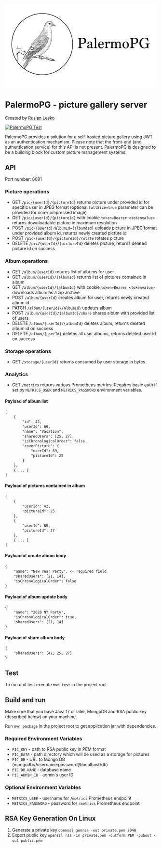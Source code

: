 ![PalermoPG logo](https://github.com/ruslanlesko/palermopg/raw/master/logo/main.png)
# PalermoPG - picture gallery server
Created by [Ruslan Lesko](https://leskor.com)

[![PalermoPG Test](https://github.com/ruslanlesko/palermopg/actions/workflows/palermopg-test.yml/badge.svg)](https://github.com/ruslanlesko/palermopg/actions/workflows/palermopg-test.yml)

PalermoPG provides a solution for a self-hosted picture gallery using JWT as an authentication mechanism. Please note that the front-end (and authentication service) for this API is not present. PalermoPG is designed to be a building block for custom picture management systems.

## API
Port number: 8081

### Picture operations
* GET `/pic/{userId}/{pictureId}` returns picture under provided id for specific user in JPEG format (optional `fullSize=true` parameter can be provided for non-compressed image)
* GET `/pic/{userId}/{pictureId}` with cookie `token=Bearer <tokenvalue>` returns downloadable picture in maximum resolution
* POST `/pic/{userId}?albumId={albumdId}` uploads picture in JPEG format under provided album id, returns newly created picture id
* POST `/pic/{userId}/{pictureId}/rotate` rotates picture
* DELETE `/pic/{userId}/{pictureId}` deletes picture, returns deleted picture id on success

### Album operations
* GET `/album/{userId}` returns list of albums for user
* GET `/album/{userId}/{albumId}` returns list of pictures contained in album
* GET `/album/{userId}/{albumId}` with cookie `token=Bearer <tokenvalue>` downloads album as a zip archive
* POST `/album/{userId}` creates album for user, returns newly created album id
* PATCH `/album/{userId}/{albumId}` updates album
* POST `/album/{userId}/{albumId}/share` shares album with provided list of users
* DELETE `/album/{userId}/{albumId}` deletes album, returns deleted album id on success
* DELETE `/album/{userId}` deletes all user albums, returns deleted user id on success

### Storage operations
* GET `/storage/{userId}` returns consumed by user storage in bytes

### Analytics
* GET `/metrics` returns various Prometheus metrics. Requires basic auth if set by `METRICS_USER` and `METRICS_PASSWORD` environment variables. 

#### Payload of album list
```
[
    {
        "id": 42,
        "userId": 69,
        "name": "Vacation",
        "sharedUsers": [25, 27],
        "isChronologicalOrder": false,
        "coverPicture": {
            "userId": 69,
            "pictureId": 25
        }
    },
    { ... }
]
```

#### Payload of pictures contained in album
```
[
    {
        "userId": 42,
        "pictureId": 25
    },
    {
        "userId": 69,
        "pictureId": 27
    },
    { ... }
]
```

#### Payload of create album body
```
{
    "name": "New Year Party", <- required field
    "sharedUsers": [21, 14],
    "isChronologicalOrder": false
}
```

#### Payload of album update body
```
{
    "name": "2020 NY Party",
    "isChronologicalOrder": true,
    "sharedUsers": [21, 14]
}
```

#### Payload of share album body
```
{
    "sharedUsers": [42, 25, 27]
}
```

## Test
To run unit test execute `mvn test` in the project root

## Build and run
Make sure that you have Java 17 or later, MongoDB and RSA public key (described below) on your machine.

Run `mvn package` in the project root to get application jar with dependencies.

### Required Environment Variables
* `PIC_KEY` - path to RSA public key in PEM format
* `PIC_DATA` - path directory which will be used as a storage for pictures
* `PIC_DB` - URL to Mongo DB (mongodb://username:password@localhost/db)
* `PIC_DB_NAME` - database name
* `PIC_ADMIN_ID` - admin's user ID

### Optional Environment Variables
* `METRICS_USER` - username for `/metrics` Prometheus endpoint
* `METRICS_PASSWORD` - password for `/metrics` Prometheus endpoint

## RSA Key Generation On Linux
1. Generate a private key `openssl genrsa -out private.pem 2048`
2. Export public key `openssl rsa -in private.pem -outform PEM -pubout -out public.pem`
